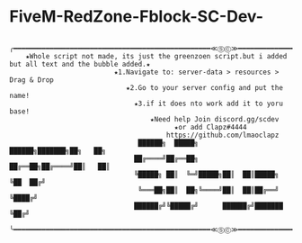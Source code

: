 # FiveM-RedZone-Fblock-SC-Dev-
     ╭━━━━━━━━━━━━━━━━━━━━━━━━━━━━━━━━━━━━━━━━━━━━━━━━━≪ⓈⒸ≫━━━━━━━━━━━━━━━━━━━━━━━━━━━━━━━━━━━━━━━━━━━━━━━━━╮
        ★Whole script not made, its just the greenzoen script.but i added but all text and the bubble added.★
                              ★1.Navigate to: server-data > resources > Drag & Drop
                                 ★2.Go to your server config and put the name!
                                   ★3.if it does nto work add it to yoru base!
                                       ★Need help Join discord.gg/scdev
                                             ★or add Clapz#4444 
                                           https://github.com/lmaoclapz
                                    ██████╗  █████╗       ██████╗███████╗██╗   ██╗   
                                   ██╔════╝██╔══██╗      ██╔══██╗██╔════╝██║   ██║   
                                   ╚█████╗ ██║  ╚═╝█████╗██║  ██║█████╗  ╚██  ██╔╝    
                                    ╚═══██╗██║  ██╗╚════╝██║  ██║██╔══╝   ╚████╔╝        
                                   ██████╔╝╚█████╔╝      ██████╔╝███████   ╚██╔╝   
     ╰━━━━━━━━━━━━━━━━━━━━━━━━━━━━━━━━━━━━━━━━━━━━━━━━━≪ⓈⒸ≫━━━━━━━━━━━━━━━━━━━━━━━━━━━━━━━━━━━━━━━━━━━━━━━━━╯


